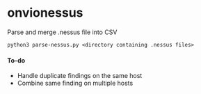 # onvionessus
Parse and merge .nessus file into CSV

```
python3 parse-nessus.py <directory containing .nessus files>
```
#### **To-do**
*   Handle duplicate findings on the same host 
*   Combine same finding on multiple hosts
